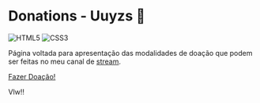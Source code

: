 # Donations - Uuyzs 💚

![HTML5](https://img.shields.io/badge/html5-%23E34F26.svg?style=for-the-badge&logo=html5&logoColor=white)
![CSS3](https://img.shields.io/badge/css3-%231572B6.svg?style=for-the-badge&logo=css3&logoColor=white)

Página voltada para apresentação das modalidades de doação que podem ser feitas no meu canal de [stream](https://www.twitch.tv/uuyzs).

[Fazer Doação!](https://lz-dvlp.github.io/Donations/)

Vlw!! 
